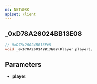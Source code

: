 ```yaml
---
ns: NETWORK
apiset: client
---
```

## _0xD78A26024BB13E08

```c
// 0xD78A26024BB13E08
void _0xD78A26024BB13E08(Player player);
```


## Parameters
* **player**:



